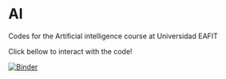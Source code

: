 # AI
Codes for the Artificial intelligence course at Universidad EAFIT

Click bellow to interact with the code!

[![Binder](https://mybinder.org/badge_logo.svg)](https://mybinder.org/v2/gh/CamiVasz/AI/master)
